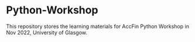 # Python-Workshop
This repository stores the learning materials for AccFin Python Workshop in Nov 2022, University of Glasgow.

